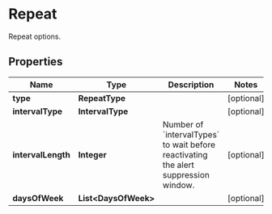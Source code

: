 

# Repeat

Repeat options.

## Properties

| Name | Type | Description | Notes |
|------------ | ------------- | ------------- | -------------|
|**type** | **RepeatType** |  |  [optional] |
|**intervalType** | **IntervalType** |  |  [optional] |
|**intervalLength** | **Integer** | Number of &#x60;intervalTypes&#x60; to wait before reactivating the alert suppression window. |  [optional] |
|**daysOfWeek** | **List&lt;DaysOfWeek&gt;** |  |  [optional] |




